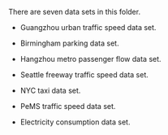 There are seven data sets in this folder.

- Guangzhou urban traffic speed data set.

- Birmingham parking data set.

- Hangzhou metro passenger flow data set.

- Seattle freeway traffic speed data set.

- NYC taxi data set.

- PeMS traffic speed data set.

- Electricity consumption data set.
